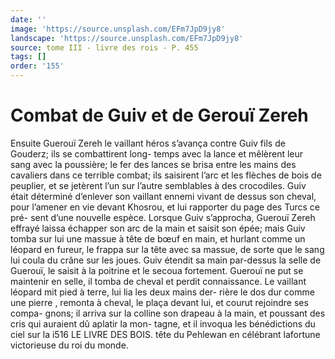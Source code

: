 ```yaml
---
date: ''
image: 'https://source.unsplash.com/EFm7JpD9jy8'
landscape: 'https://source.unsplash.com/EFm7JpD9jy8'
source: tome III - livre des rois - P. 455
tags: []
order: '155'
---
```


# Combat de Guiv et de Gerouï Zereh

Ensuite Guerouï Zereh le vaillant héros s’avança
contre Guiv fils de Gouderz; ils se combattirent long- temps avec la lance et mêlèrent leur sang avec la poussière; le fer des lances se brisa entre les mains des cavaliers dans ce terrible combat; ils saisirent l’arc et les flèches de bois de peuplier, et se jetèrent
l’un sur l’autre semblables à des crocodiles. Guiv
était déterminé d’enlever son vaillant ennemi vivant
de dessus son cheval, pour l’amener en vie devant
Khosrou, et lui rapporter du page des Turcs ce pré- sent d’une nouvelle espèce. Lorsque Guiv s’approcha,
Guerouï Zereh effrayé laissa échapper son arc de la
main et saisit son épée; mais Guiv tomba sur lui
une massue à tête de bœuf en main, et hurlant comme un léopard en fureur, le frappa sur la tête avec sa massue, de sorte que le sang lui coula du crâne sur les joues. Guiv étendit sa main par-dessus
la selle de Guerouï, le saisit à la poitrine et le secoua fortement. Guerouï ne put se maintenir en selle, il tomba de cheval et perdit connaissance. Le vaillant léopard mit pied à terre, lui lia les deux mains der- rière le dos dur comme une pierre , remonta à cheval,
le plaça devant lui, et courut rejoindre ses compa- gnons; il arriva sur la colline son drapeau à la main, et poussant des cris qui auraient dû aplatir la mon- tagne, et il invoqua les bénédictions du ciel sur la
i516 LE LIVRE DES BOIS.
tête du Pehlewan en célébrant lafortune victorieuse
du roi du monde.

